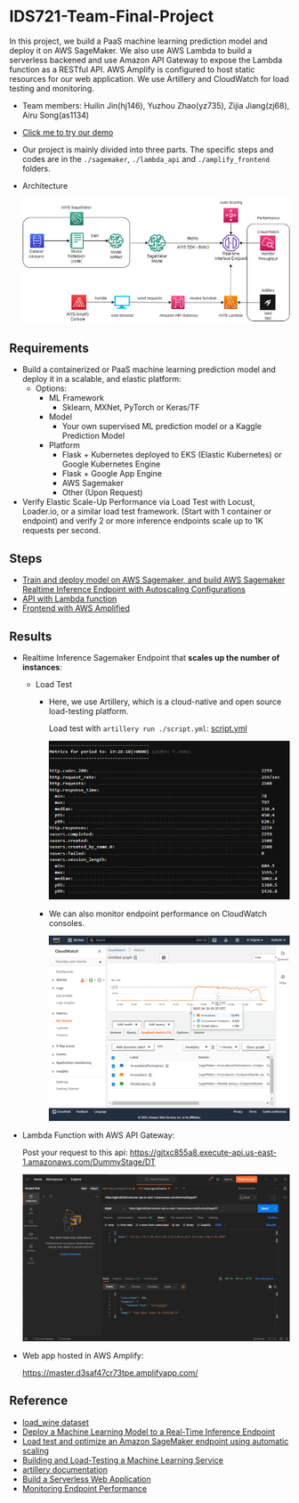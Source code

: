 # IDS721-Team-Final-Project
In this project, we build a PaaS machine learning prediction model and deploy it on AWS SageMaker. We also use AWS Lambda to build a serverless backened and use Amazon API Gateway to expose the Lambda function as a RESTful API. AWS Amplify is configured to host static resources for our web application. We use Artillery and CloudWatch for load testing and monitoring. 

* Team members: Huilin Jin(hj146), Yuzhou Zhao(yz735), Zijia Jiang(zj68), Airu Song(as1134)
* [Click me to try our demo](https://master.d3saf47cr73tpe.amplifyapp.com/)
* Our project is mainly divided into three parts. The specific steps and codes are in the `./sagemaker`, `./lambda_api` and `./amplify_frontend` folders.
* Architecture

  ![project_arch](assets/project_arch.png)

## Requirements
* Build a containerized or PaaS machine learning prediction model and deploy it in a scalable, and elastic platform:
  * Options:
    * ML Framework
      * Sklearn, MXNet, PyTorch or Keras/TF
    * Model
      * Your own supervised ML prediction model or a Kaggle Prediction Model
    * Platform
      * Flask + Kubernetes deployed to EKS (Elastic Kubernetes) or Google Kubernetes Engine
      * Flask + Google App Engine
      * AWS Sagemaker
      * Other (Upon Request)
* Verify Elastic Scale-Up Performance via Load Test with Locust, Loader.io, or a similar load test framework. (Start with 1 container or endpoint) and verify 2 or more inference endpoints scale up to 1K requests per second.

## Steps
* [Train and deploy model on AWS Sagemaker, and build AWS Sagemaker Realtime Inference Endpoint with Autoscaling Configurations](./sagemaker/)
* [API with Lambda function](./lambda_api/)
* [Frontend with AWS Amplified](./amplify_frontend/)

## Results

* Realtime Inference Sagemaker Endpoint that __scales up the number of instances__:
  
  * Load Test

    * Here, we use Artillery, which is a cloud-native and open source load-testing platform. 

      Load test with `artillery run ./script.yml`: [script.yml](lambda_api/script.yml)

      ![artillery_loadtest_result](assets/artillery_loadtest_result.png)

    * We can also monitor endpoint performance on CloudWatch consoles. 
    
      ![inference_endpoint_metrics](assets/inference_endpoint_metrics.png)

* Lambda Function with AWS API Gateway:

  Post your request to this api:
  https://gjtxc855a8.execute-api.us-east-1.amazonaws.com/DummyStage/DT

  ![postman_call_api](assets/postman_call_api.png)


* Web app hosted in AWS Amplify:

  https://master.d3saf47cr73tpe.amplifyapp.com/



## Reference
* [load_wine dataset](https://scikit-learn.org/stable/modules/generated/sklearn.datasets.load_wine.html)
* [Deploy a Machine Learning Model to a Real-Time Inference Endpoint](https://aws.amazon.com/getting-started/hands-on/machine-learning-tutorial-deploy-model-to-real-time-inference-endpoint/?nc1=h_ls)
* [Load test and optimize an Amazon SageMaker endpoint using automatic scaling](https://aws.amazon.com/blogs/machine-learning/load-test-and-optimize-an-amazon-sagemaker-endpoint-using-automatic-scaling/)
* [Building and Load-Testing a Machine Learning Service](https://www.datacaptains.com/blog/building-and-load-testing-a-machine-learning-service)
* [artillery documentation](https://www.artillery.io/)
* [Build a Serverless Web Application](https://aws.amazon.com/getting-started/hands-on/build-serverless-web-app-lambda-apigateway-s3-dynamodb-cognito/)
* [Monitoring Endpoint Performance](https://catalog.us-east-1.prod.workshops.aws/workshops/44d3e2a0-ec6f-44df-9397-bcfdf129cadf/en-US/module-managing-the-production-deployment-5/monitoring-endpoint-performance-5-2)
